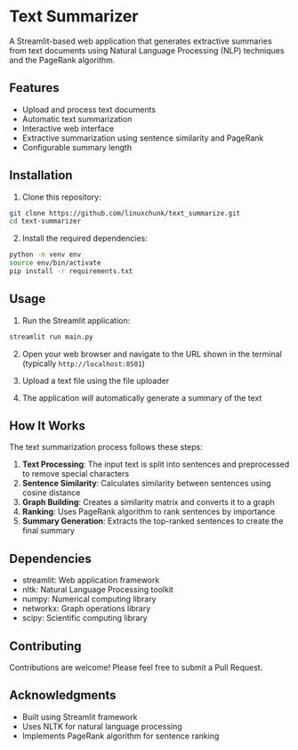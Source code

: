 # Text Summarizer

A Streamlit-based web application that generates extractive summaries from text documents using Natural Language Processing (NLP) techniques and the PageRank algorithm.

## Features

- Upload and process text documents
- Automatic text summarization
- Interactive web interface
- Extractive summarization using sentence similarity and PageRank
- Configurable summary length

## Installation

1. Clone this repository:
```bash
git clone https://github.com/linuxchunk/text_summarize.git
cd text-summarizer
```

2. Install the required dependencies:
```bash
python -m venv env
source env/bin/activate
pip install -r requirements.txt
```

## Usage

1. Run the Streamlit application:
```bash
streamlit run main.py
```

2. Open your web browser and navigate to the URL shown in the terminal (typically `http://localhost:8501`)

3. Upload a text file using the file uploader

4. The application will automatically generate a summary of the text

## How It Works

The text summarization process follows these steps:

1. **Text Processing**: The input text is split into sentences and preprocessed to remove special characters
2. **Sentence Similarity**: Calculates similarity between sentences using cosine distance
3. **Graph Building**: Creates a similarity matrix and converts it to a graph
4. **Ranking**: Uses PageRank algorithm to rank sentences by importance
5. **Summary Generation**: Extracts the top-ranked sentences to create the final summary

## Dependencies

- streamlit: Web application framework
- nltk: Natural Language Processing toolkit
- numpy: Numerical computing library
- networkx: Graph operations library
- scipy: Scientific computing library

## Contributing

Contributions are welcome! Please feel free to submit a Pull Request.

## Acknowledgments

- Built using Streamlit framework
- Uses NLTK for natural language processing
- Implements PageRank algorithm for sentence ranking

